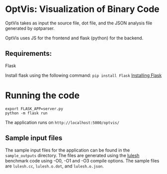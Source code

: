 # OptVis: Visualization of Binary Code

OptVis takes as input the source file, dot file, and the JSON analysis file generated by optparser.

OptVis uses JS for the frontend and flask (python) for the backend.

## Requirements:
Flask

Install flask using the following command: 
`pip install Flask`
[Installing Flask](http://flask.pocoo.org/docs/1.0/installation/#install-flask)

# Running the code
```
export FLASK_APP=server.py
python -m flask run
```

The application runs on `http://localhost:5000/optvis/` 

## Sample input files
The sample input files for the application can be found in the `sample_outputs` directory. The files are generated using the [lulesh](https://github.com/LLNL/lulesh) benchmark code using -O0, -O1 and -O3 compile options. The sample files are `lulesh.cc`, `lulesh.o.dot`, and `lulesh.o.json`. 





